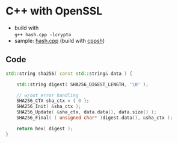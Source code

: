 # C++ with OpenSSL

* build with  
  `g++ hash.cpp -lcrypto`
* sample: [hash.cpp](hash.cpp) (build with [cppsh](https://github.com/elsamuko/cppsh))

## Code

```C++
std::string sha256( const std::string& data ) {

    std::string digest( SHA256_DIGEST_LENGTH, '\0' );

    // w/out error handling
    SHA256_CTX sha_ctx = { 0 };
    SHA256_Init( &sha_ctx );
    SHA256_Update( &sha_ctx, data.data(), data.size() );
    SHA256_Final( ( unsigned char* )digest.data(), &sha_ctx );

    return hex( digest );
}
```
